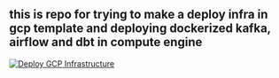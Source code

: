 ## this is repo for trying to make a deploy infra in gcp template and deploying dockerized kafka, airflow and dbt in compute engine 
[![Deploy GCP Infrastructure](https://github.com/ilhamaulanap/DE-zoomcamp/actions/workflows/deploy.yml/badge.svg?branch=main&event=deployment_status)](https://github.com/ilhamaulanap/DE-zoomcamp/actions/workflows/deploy.yml)